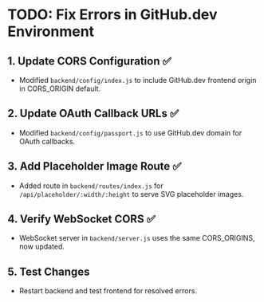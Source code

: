 # TODO: Fix Errors in GitHub.dev Environment

## 1. Update CORS Configuration ✅
- Modified `backend/config/index.js` to include GitHub.dev frontend origin in CORS_ORIGIN default.

## 2. Update OAuth Callback URLs ✅
- Modified `backend/config/passport.js` to use GitHub.dev domain for OAuth callbacks.

## 3. Add Placeholder Image Route ✅
- Added route in `backend/routes/index.js` for `/api/placeholder/:width/:height` to serve SVG placeholder images.

## 4. Verify WebSocket CORS ✅
- WebSocket server in `backend/server.js` uses the same CORS_ORIGINS, now updated.

## 5. Test Changes
- Restart backend and test frontend for resolved errors.
